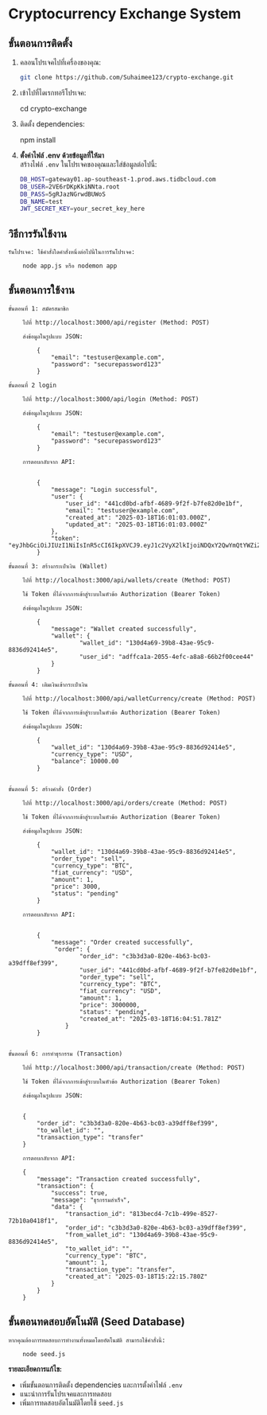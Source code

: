 # Cryptocurrency Exchange System

## ขั้นตอนการติดตั้ง

1. คลอนโปรเจคไปที่เครื่องของคุณ:

   ```bash
   git clone https://github.com/Suhaimee123/crypto-exchange.git


2. เข้าไปที่ไดเรกทอรีโปรเจค:

    cd crypto-exchange

3. ติดตั้ง dependencies:

    npm install

4. **ตั้งค่าไฟล์ .env ด้วยข้อมูลที่ให้มา**  
   สร้างไฟล์ `.env` ในโปรเจคของคุณและใส่ข้อมูลต่อไปนี้:

   ```bash
   DB_HOST=gateway01.ap-southeast-1.prod.aws.tidbcloud.com
   DB_USER=2VE6rDKpKkiNNta.root
   DB_PASS=5gRJazNGrwdBUWoS
   DB_NAME=test
   JWT_SECRET_KEY=your_secret_key_here

## วิธีการรันไช้งาน

    รันโปรเจค: ใช้คำสั่งใดคำสั่งหนึ่งต่อไปนี้ในการรันโปรเจค:

        node app.js หรือ nodemon app 

## ขั้นตอนการใช้งาน
    ขั้นตอนที่ 1: สมัครสมาชิก

        ไปที่ http://localhost:3000/api/register (Method: POST)

        ส่งข้อมูลในรูปแบบ JSON:

            {
                "email": "testuser@example.com",
                "password": "securepassword123"
            }

    ขั้นตอนที่ 2 login 

        ไปที่ http://localhost:3000/api/login (Method: POST)

        ส่งข้อมูลในรูปแบบ JSON:

            {
                "email": "testuser@example.com",
                "password": "securepassword123"
            }

        การตอบกลับจาก API:


            {   
                "message": "Login successful",
                "user": {
                    "user_id": "441cd0bd-afbf-4689-9f2f-b7fe82d0e1bf",
                    "email": "testuser@example.com",
                    "created_at": "2025-03-18T16:01:03.000Z",
                    "updated_at": "2025-03-18T16:01:03.000Z"
                },
                "token": "eyJhbGciOiJIUzI1NiIsInR5cCI6IkpXVCJ9.eyJ1c2VyX2lkIjoiNDQxY2QwYmQtYWZiZi00Njg5LTlmMmYtYjdmZTgyZDBlMWJmIiwiZW1haWwiOiJ0ZXN0dXNlckBleGFtcGxlLmNvbSIsImlhdCI6MTc0MjMxMzg0OCwiZXhwIjoxNzQyNDAwMjQ4fQ.JEKAgHCtxi3dAP7OP1btE_rkDPl6MEV7L8xkLpn_HJ8"
            }

    ขั้นตอนที่ 3: สร้างกระเป๋าเงิน (Wallet)

        ไปที่ http://localhost:3000/api/wallets/create (Method: POST)

        ใช้ Token ที่ได้จากการเข้าสู่ระบบในหัวข้อ Authorization (Bearer Token)

        ส่งข้อมูลในรูปแบบ JSON:

            {
                "message": "Wallet created successfully",
                "wallet": {
                        "wallet_id": "130d4a69-39b8-43ae-95c9-8836d92414e5",
                        "user_id": "adffca1a-2055-4efc-a8a8-66b2f00cee44"
                }
            }

    ขั้นตอนที่ 4: เติมเงินเข้ากระเป๋าเงิน

        ไปที่ http://localhost:3000/api/walletCurrency/create (Method: POST)

        ใช้ Token ที่ได้จากการเข้าสู่ระบบในหัวข้อ Authorization (Bearer Token)

        ส่งข้อมูลในรูปแบบ JSON:

            {
                "wallet_id": "130d4a69-39b8-43ae-95c9-8836d92414e5",
                "currency_type": "USD",
                "balance": 10000.00
            }


    ขั้นตอนที่ 5: สร้างคำสั่ง (Order)

        ไปที่ http://localhost:3000/api/orders/create (Method: POST)

        ใช้ Token ที่ได้จากการเข้าสู่ระบบในหัวข้อ Authorization (Bearer Token)

        ส่งข้อมูลในรูปแบบ JSON:

            {
                "wallet_id": "130d4a69-39b8-43ae-95c9-8836d92414e5",
                "order_type": "sell",
                "currency_type": "BTC",
                "fiat_currency": "USD",
                "amount": 1,
                "price": 3000,
                "status": "pending"
            }

        การตอบกลับจาก API:


            {
                "message": "Order created successfully",
                 "order": {
                        "order_id": "c3b3d3a0-820e-4b63-bc03-a39dff8ef399",
                        "user_id": "441cd0bd-afbf-4689-9f2f-b7fe82d0e1bf",
                        "order_type": "sell",
                        "currency_type": "BTC",
                        "fiat_currency": "USD",
                        "amount": 1,
                        "price": 3000000,
                        "status": "pending",
                        "created_at": "2025-03-18T16:04:51.781Z"
                    }   
            }


    ขั้นตอนที่ 6: การทำธุรกรรม (Transaction)

        ไปที่ http://localhost:3000/api/transaction/create (Method: POST)

        ใช้ Token ที่ได้จากการเข้าสู่ระบบในหัวข้อ Authorization (Bearer Token)

        ส่งข้อมูลในรูปแบบ JSON:


        {
            "order_id": "c3b3d3a0-820e-4b63-bc03-a39dff8ef399",
            "to_wallet_id": "",
            "transaction_type": "transfer"
        }

        การตอบกลับจาก API:

        {
            "message": "Transaction created successfully",
            "transaction": {
                "success": true,
                "message": "ธุรกรรมสำเร็จ",
                "data": {
                    "transaction_id": "813becd4-7c1b-499e-8527-72b10a0418f1",
                    "order_id": "c3b3d3a0-820e-4b63-bc03-a39dff8ef399",
                    "from_wallet_id": "130d4a69-39b8-43ae-95c9-8836d92414e5",
                    "to_wallet_id": "",
                    "currency_type": "BTC",
                    "amount": 1,
                    "transaction_type": "transfer",
                    "created_at": "2025-03-18T15:22:15.780Z"
                }
            }
        }

## ขั้นตอนทดสอบอัตโนมัติ (Seed Database)

    หากคุณต้องการทดสอบการทำงานทั้งหมดโดยอัตโนมัติ สามารถใช้คำสั่งนี้:

        node seed.js





**รายละเอียดการแก้ไข:**
- เพิ่มขั้นตอนการติดตั้ง dependencies และการตั้งค่าไฟล์ `.env`
- แนะนำการรันโปรเจคและการทดสอบ
- เพิ่มการทดสอบอัตโนมัติโดยใช้ `seed.js`



